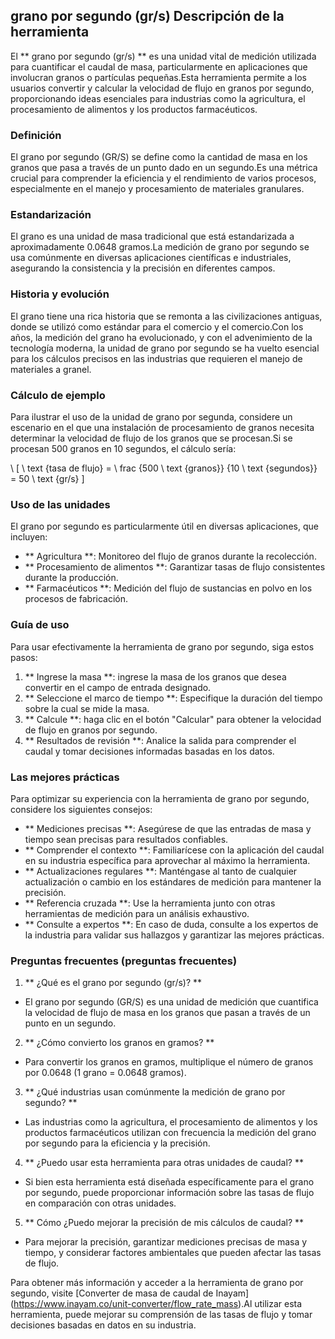## grano por segundo (gr/s) Descripción de la herramienta

El ** grano por segundo (gr/s) ** es una unidad vital de medición utilizada para cuantificar el caudal de masa, particularmente en aplicaciones que involucran granos o partículas pequeñas.Esta herramienta permite a los usuarios convertir y calcular la velocidad de flujo en granos por segundo, proporcionando ideas esenciales para industrias como la agricultura, el procesamiento de alimentos y los productos farmacéuticos.

### Definición

El grano por segundo (GR/S) se define como la cantidad de masa en los granos que pasa a través de un punto dado en un segundo.Es una métrica crucial para comprender la eficiencia y el rendimiento de varios procesos, especialmente en el manejo y procesamiento de materiales granulares.

### Estandarización

El grano es una unidad de masa tradicional que está estandarizada a aproximadamente 0.0648 gramos.La medición de grano por segundo se usa comúnmente en diversas aplicaciones científicas e industriales, asegurando la consistencia y la precisión en diferentes campos.

### Historia y evolución

El grano tiene una rica historia que se remonta a las civilizaciones antiguas, donde se utilizó como estándar para el comercio y el comercio.Con los años, la medición del grano ha evolucionado, y con el advenimiento de la tecnología moderna, la unidad de grano por segundo se ha vuelto esencial para los cálculos precisos en las industrias que requieren el manejo de materiales a granel.

### Cálculo de ejemplo

Para ilustrar el uso de la unidad de grano por segunda, considere un escenario en el que una instalación de procesamiento de granos necesita determinar la velocidad de flujo de los granos que se procesan.Si se procesan 500 granos en 10 segundos, el cálculo sería:

\ [
\ text {tasa de flujo} = \ frac {500 \ text {granos}} {10 \ text {segundos}} = 50 \ text {gr/s}
\]

### Uso de las unidades

El grano por segundo es particularmente útil en diversas aplicaciones, que incluyen:

- ** Agricultura **: Monitoreo del flujo de granos durante la recolección.
- ** Procesamiento de alimentos **: Garantizar tasas de flujo consistentes durante la producción.
- ** Farmacéuticos **: Medición del flujo de sustancias en polvo en los procesos de fabricación.

### Guía de uso

Para usar efectivamente la herramienta de grano por segundo, siga estos pasos:

1. ** Ingrese la masa **: ingrese la masa de los granos que desea convertir en el campo de entrada designado.
2. ** Seleccione el marco de tiempo **: Especifique la duración del tiempo sobre la cual se mide la masa.
3. ** Calcule **: haga clic en el botón "Calcular" para obtener la velocidad de flujo en granos por segundo.
4. ** Resultados de revisión **: Analice la salida para comprender el caudal y tomar decisiones informadas basadas en los datos.

### Las mejores prácticas

Para optimizar su experiencia con la herramienta de grano por segundo, considere los siguientes consejos:

- ** Mediciones precisas **: Asegúrese de que las entradas de masa y tiempo sean precisas para resultados confiables.
- ** Comprender el contexto **: Familiarícese con la aplicación del caudal en su industria específica para aprovechar al máximo la herramienta.
- ** Actualizaciones regulares **: Manténgase al tanto de cualquier actualización o cambio en los estándares de medición para mantener la precisión.
- ** Referencia cruzada **: Use la herramienta junto con otras herramientas de medición para un análisis exhaustivo.
- ** Consulte a expertos **: En caso de duda, consulte a los expertos de la industria para validar sus hallazgos y garantizar las mejores prácticas.

### Preguntas frecuentes (preguntas frecuentes)

1. ** ¿Qué es el grano por segundo (gr/s)? **
- El grano por segundo (GR/S) es una unidad de medición que cuantifica la velocidad de flujo de masa en los granos que pasan a través de un punto en un segundo.

2. ** ¿Cómo convierto los granos en gramos? **
- Para convertir los granos en gramos, multiplique el número de granos por 0.0648 (1 grano = 0.0648 gramos).

3. ** ¿Qué industrias usan comúnmente la medición de grano por segundo? **
- Las industrias como la agricultura, el procesamiento de alimentos y los productos farmacéuticos utilizan con frecuencia la medición del grano por segundo para la eficiencia y la precisión.

4. ** ¿Puedo usar esta herramienta para otras unidades de caudal? **
- Si bien esta herramienta está diseñada específicamente para el grano por segundo, puede proporcionar información sobre las tasas de flujo en comparación con otras unidades.

5. ** Cómo ¿Puedo mejorar la precisión de mis cálculos de caudal? **
- Para mejorar la precisión, garantizar mediciones precisas de masa y tiempo, y considerar factores ambientales que pueden afectar las tasas de flujo.

Para obtener más información y acceder a la herramienta de grano por segundo, visite [Converter de masa de caudal de Inayam] (https://www.inayam.co/unit-converter/flow_rate_mass).Al utilizar esta herramienta, puede mejorar su comprensión de las tasas de flujo y tomar decisiones basadas en datos en su industria.
